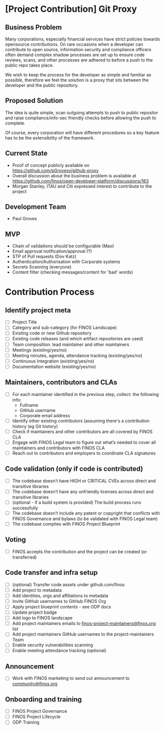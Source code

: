 # [Project Contribution] Git Proxy

## Business Problem

Many corporations, especially financial services have strict policies towards opensource contributions. On rare occasions when a developer can contribute to open source, information security and compliance officers often demand complex shadow processes are set up to ensure code reviews, scans, and other processes are adhered to before a push to the public repo takes place.

We wish to keep the process for the developer as simple and familiar as possible, therefore we feel the solution is a proxy that sits between the developer and the public repository.

## Proposed Solution

The idea is quite simple, scan outgoing attempts to push to public repositor and raise compliance/info-sec friendly checks before allowing the push to complete.

Of course, every corporation will have different procedures so a key feature has to be the extensibility of the framework.

## Current State

- Proof of concept publicly available on https://github.com/pGrovesy/github-proxy
- Overall discussion about the business problem is available at https://github.com/finos/open-developer-platform/discussions/163
- Morgan Stanley, ITAU and Citi expressed interest to contribute to the project

## Development Team

- Paul Groves

## MVP

- Chain of validations should be configurable (Mao)
- Email approval notification/approval (?)
- STP of Pull requests (Dov Katz)
- Authentication/Authorisation with Corporate systems
- Secrets Scanning (everyone)
- Content filter (checking messages/content for 'bad' words)

# Contribution Process

## Identify project meta

- [ ] Project Title
- [ ] Category and sub-category (for FINOS Landscape)
- [ ] Existing code or new Github repository
- [ ] Existing code releases (and which artifact repositories are used)
- [ ] Team composition: lead maintainer and other maintainers
- [ ] Meetings (existing/yes/no)
- [ ] Meeting minutes, agenda, attendance tracking (existing/yes/no)
- [ ] Continuous Integration (existing/yes/no)
- [ ] Documentation website (existing/yes/no)

## Maintainers, contributors and CLAs

- [ ] For each maintainer identified in the previous step, collect: the following info:
  - Fullname
  - GitHub username
  - Corporate email address
- [ ] Identify other existing contributors (assuming there's a contribution history (eg Git history)
- [ ] Check if maintainers and other contributors are all covered by FINOS CLA
- [ ] Engage with FINOS Legal team to figure out what’s needed to cover all maintainers and contributors with FINOS CLA
- [ ] Reach out to contributors and employers to coordinate CLA signatures

## Code validation (only if code is contributed)

- [ ] The codebase doesn’t have HIGH or CRITICAL CVEs across direct and transitive libraries
- [ ] The codebase doesn’t have any unfriendly licenses across direct and transitive libraries
- [ ] (optional - if a build system is provided) The build process runs successfully
- [ ] The codebase doesn’t include any patent or copyright that conflicts with FINOS Governance and bylaws (to be validated with FINOS Legal team)
- [ ] The codebase complies with FINOS Project Blueprint

## Voting

- [ ] FINOS accepts the contribution and the project can be created (or transferred)

## Code transfer and infra setup

- [ ] (optional) Transfer code assets under github.com/finos
- [ ] Add project to metadata
- [ ] Add identities, orgs and affiliations to metadata
- [ ] Invite GitHub usernames to GitHub FINOS Org
- [ ] Apply project blueprint contents - see ODP docs
- [ ] Update project badge
- [ ] Add logo to FINOS landscape
- [ ] Add project maintainers emails to finos-project-maintainers@finos.org list
- [ ] Add project maintainers GitHub usernames to the project-maintainers Team
- [ ] Enable security vulnerabilities scanning
- [ ] Enable meeting attendance tracking (optional)

## Announcement

- [ ] Work with FINOS marketing to send out announcement to community@finos.org

## Onboarding and training

- [ ] FINOS Project Governance
- [ ] FINOS Project Lifecycle
- [ ] ODP Training
